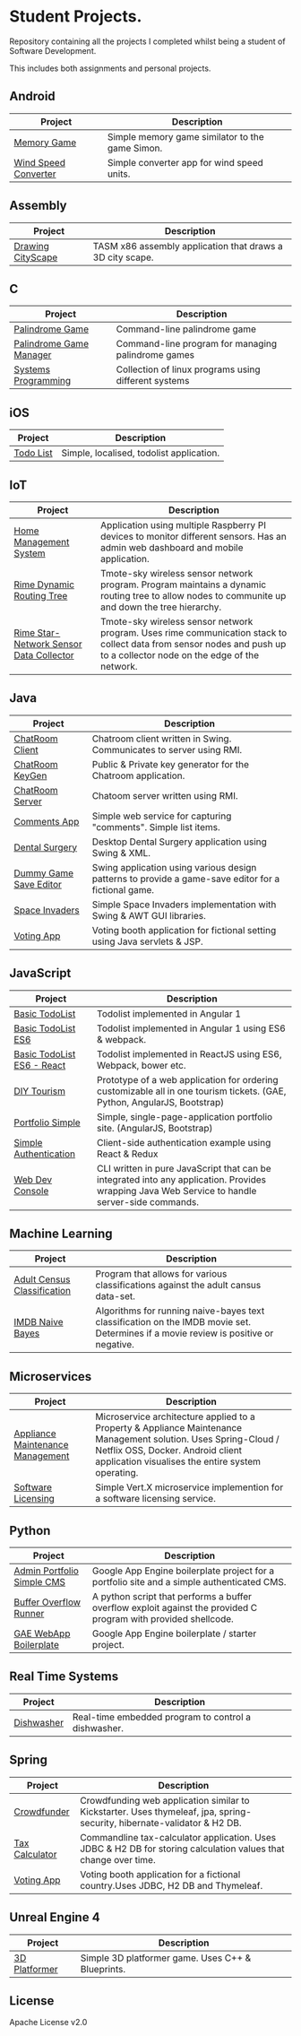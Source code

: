 # Student Projects.

Repository containing all the projects I completed whilst being a student of Software Development.

This includes both assignments and personal projects. 

## Android

Project | Description
------------ | -------------
[Memory Game](android/memory-game) | Simple memory game similator to the game Simon.
[Wind Speed Converter](android/wind-speed-converter) | Simple converter app for wind speed units.

## Assembly

Project | Description
------------ | -------------
[Drawing CityScape](assembly/drawing-cityscape) | TASM x86 assembly application that draws a 3D city scape.

## C

Project | Description
------------ | -------------
[Palindrome Game](c/palindrome-game) | Command-line palindrome game
[Palindrome Game Manager](c/palindrome-game-manager) | Command-line program for managing palindrome games
[Systems Programming](c/systems-programming) | Collection of linux programs using different systems

## iOS

Project | Description
------------ | -------------
[Todo List](ios/todo-list) | Simple, localised, todolist application.

## IoT

Project | Description
------------ | -------------
[Home Management System](iot/home-management-system) | Application using multiple Raspberry PI devices to monitor different sensors. Has an admin web dashboard and mobile application.
[Rime Dynamic Routing Tree](iot/rime-dynamic-routing-tree) | Tmote-sky wireless sensor network program. Program maintains a dynamic routing tree to allow nodes to communite up and down the tree hierarchy.
[Rime Star-Network Sensor Data Collector](iot/rime-star-network-sensor-data-collection) | Tmote-sky wireless sensor network program. Uses rime communication stack to collect data from sensor nodes and push up to a collector node on the edge of the network.

## Java

Project | Description
------------ | -------------
[ChatRoom Client](java/chat-room-client) | Chatroom client written in Swing. Communicates to server using RMI.
[ChatRoom KeyGen](java/chat-room-keygen) | Public & Private key generator for the Chatroom application.
[ChatRoom Server](java/chat-room-server) | Chatoom server written using RMI.
[Comments App](java/comments-app) | Simple web service for capturing "comments". Simple list items.
[Dental Surgery](java/dental-surgery) | Desktop Dental Surgery application using Swing & XML.
[Dummy Game Save Editor](java/dummy-game-save-editor) | Swing application using various design patterns to provide a game-save editor for a fictional game.
[Space Invaders](java/space-invaders) | Simple Space Invaders implementation with Swing & AWT GUI libraries.
[Voting App](java/voting-app) | Voting booth application for fictional setting using Java servlets & JSP.

## JavaScript

Project | Description
------------ | -------------
[Basic TodoList](javascript/basic-todolist) | Todolist implemented in Angular 1
[Basic TodoList ES6](javascript/basic-todolist-es6) | Todolist implemented in Angular 1 using ES6 & webpack.
[Basic TodoList ES6 - React](javascript/basic-todolist-es6-react) | Todolist implemented in ReactJS using ES6, Webpack, bower etc.
[DIY Tourism](javascript/diy-tourism) | Prototype of a web application for ordering customizable all in one tourism tickets. (GAE, Python, AngularJS, Bootstrap)
[Portfolio Simple](javascript/portfolio-simple) | Simple, single-page-application portfolio site. (AngularJS, Bootstrap)
[Simple Authentication](javascript/simple-authentication) | Client-side authentication example using React & Redux
[Web Dev Console](javascript/web-dev-console) | CLI written in pure JavaScript that can be integrated into any application. Provides wrapping Java Web Service to handle server-side commands.

## Machine Learning

Project | Description
------------ | -------------
[Adult Census Classification](machine-learning/adult-census-classification) | Program that allows for various classifications against the adult cansus data-set.
[IMDB Naive Bayes](machine-learning/imdb-naive-bayes) | Algorithms for running naive-bayes text classification on the IMDB movie set. Determines if a movie review is positive or negative.

## Microservices

Project | Description
------------ | -------------
[Appliance Maintenance Management](microservices/appliance-maintenance-management) | Microservice architecture applied to a Property & Appliance Maintenance Management solution. Uses Spring-Cloud / Netflix OSS, Docker. Android client application visualises the entire system operating.
[Software Licensing](microservices/software-licensing) | Simple Vert.X microservice implemention for a software licensing service.

## Python

Project | Description
------------ | -------------
[Admin Portfolio Simple CMS](python/admin-portfolio-simple-cms) | Google App Engine boilerplate project for a portfolio site and a simple authenticated CMS.
[Buffer Overflow Runner](python/buffer-overflow-runner) | A python script that performs a buffer overflow exploit against the provided C program with provided shellcode.
[GAE WebApp Boilerplate](python/gae-webapp-boilerplate) | Google App Engine boilerplate / starter project.


## Real Time Systems

Project | Description
------------ | -------------
[Dishwasher](real-time-systems/dishwasher) | Real-time embedded program to control a dishwasher.

## Spring

Project | Description
------------ | -------------
[Crowdfunder](spring/crowdfunder) | Crowdfunding web application similar to Kickstarter. Uses thymeleaf, jpa, spring-security, hibernate-validator & H2 DB.
[Tax Calculator](spring/tax-calculator) | Commandline tax-calculator application. Uses JDBC & H2 DB for storing calculation values that change over time.
[Voting App](spring/voting-app) | Voting booth application for a fictional country.Uses JDBC, H2 DB and Thymeleaf.

## Unreal Engine 4

Project | Description
------------ | -------------
[3D Platformer](ue4/3d-platformer) | Simple 3D platformer game. Uses C++ & Blueprints.

## License
Apache License v2.0
